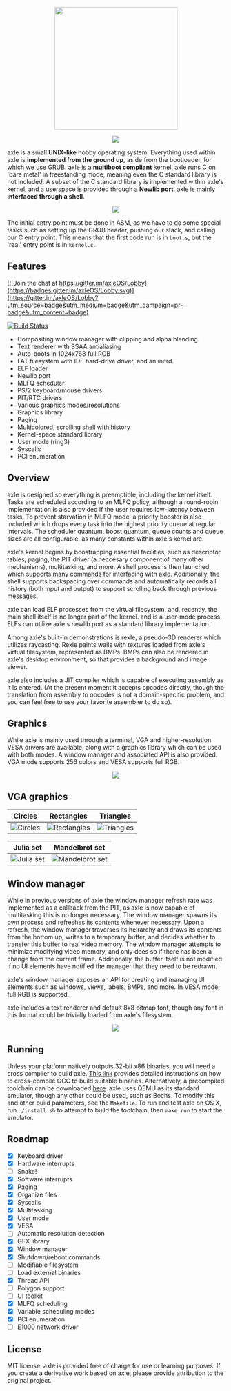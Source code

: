 <p align="center"><img width="285px" src="site/assets/axle.svg"/></p>

<p align="center"><img src="screenshots/boot.png"></p>

axle is a small **UNIX-like** hobby operating system. Everything used within axle is **implemented from the ground up**, aside from the bootloader, for which we use GRUB. axle is a **multiboot compliant** kernel. axle runs C on 'bare metal' in freestanding mode, meaning even the C standard library is not included. A subset of the C standard library is implemented within axle's kernel, and a userspace is provided through a **Newlib port**. axle is mainly **interfaced through a shell**.

<p align="center"><img src="screenshots/startup.png"></p>

The initial entry point must be done in ASM, as we have to do some special tasks such as setting up the GRUB header, pushing our stack, and calling our C entry point. This means that the first code run is in `boot.s`, but the 'real' entry point is in `kernel.c`.

Features
------------

[![Join the chat at https://gitter.im/axleOS/Lobby](https://badges.gitter.im/axleOS/Lobby.svg)](https://gitter.im/axleOS/Lobby?utm_source=badge&utm_medium=badge&utm_campaign=pr-badge&utm_content=badge)

[![Build Status](https://travis-ci.org/codyd51/axle.svg?branch=master)](https://travis-ci.org/codyd51/axle)

* Compositing window manager with clipping and alpha blending
* Text renderer with SSAA antialiasing
* Auto-boots in 1024x768 full RGB
* FAT filesystem with IDE hard-drive driver, and an initrd.
* ELF loader
* Newlib port
* MLFQ scheduler
* PS/2 keyboard/mouse drivers
* PIT/RTC drivers
* Various graphics modes/resolutions
* Graphics library
* Paging
* Multicolored, scrolling shell with history
* Kernel-space standard library
* User mode (ring3)
* Syscalls
* PCI enumeration

Overview
-------------
axle is designed so everything is preemptible, including the kernel itself. Tasks are scheduled according to an MLFQ policy, although a round-robin implementation is also provided if the user requires low-latency between tasks. To prevent starvation in MLFQ mode, a priority booster is also included which drops every task into the highest priority queue at regular intervals. The scheduler quantum, boost quantum, queue counts and queue sizes are all configurable, as many constants within axle's kernel are.

axle's kernel begins by boostrapping essential facilities, such as descriptor tables, paging, the PIT driver (a neccesary component of many other mechanisms), multitasking, and more. A shell process is then launched, which supports many commands for interfacing with axle. Additionally, the shell supports backspacing over commands and automatically records all history (both input and output) to support scrolling back through previous messages.

axle can load ELF processes from the virtual filesystem, and, recently, the main shell itself is no longer part of the kernel. and is a user-mode process. ELFs can utilize axle's newlib port as a standard library implementation.

Among axle's built-in demonstrations is rexle, a pseudo-3D renderer which utilizes raycasting. Rexle paints walls with textures loaded from axle's virtual filesystem, represented as BMPs. BMPs can also be rendered in axle's desktop environment, so that provides a background and image viewer.

axle also includes a JIT compiler which is capable of executing assembly as it is entered. (At the present moment it accepts opcodes directly, though the translation from assembly to opcodes is not a domain-specific problem, and you can feel free to use your favorite assembler to do so).

Graphics
-------------

While axle is mainly used through a terminal, VGA and higher-resolution VESA drivers are available, along with a graphics library which can be used with both modes. A window manager and associated API is also provided. VGA mode supports 256 colors and VESA supports full RGB.

<p align="center"><img src="screenshots/help.png"></p>

## VGA graphics
Circles | Rectangles | Triangles | 
:------:|:----------:|:---------:
![Circles](/screenshots/circle.png) | ![Rectangles](/screenshots/rect.png) | ![Triangles](/screenshots/triangle.png) | 

Julia set | Mandelbrot set
:--------:|:-------------:
![Julia set](/screenshots/julia.png) | ![Mandelbrot set](/screenshots/mandelbrot.png)

## Window manager

While in previous versions of axle the window manager refresh rate was implemented as a callback from the PIT, as axle is now capable of multitasking this is no longer necessary. The window manager spawns its own process and refreshes its contents whenever necessary. Upon a refresh, the window manager traverses its heirarchy and draws its contents from the bottom up, writes to a temporary buffer, and decides whether to transfer this buffer to real video memory. The window manager attempts to minimize modifying video memory, and only does so if there has been a change from the current frame. Additionally, the buffer itself is not modified if no UI elements have notified the manager that they need to be redrawn.

axle's window manager exposes an API for creating and managing UI elements such as windows, views, labels, BMPs, and more. In VESA mode, full RGB is supported.

axle includes a text renderer and default 8x8 bitmap font, though any font in this format could be trivially loaded from axle's filesystem.
<p align="center"><img src="screenshots/text_test.png"></p>

Running
----------------------
Unless your platform natively outputs 32-bit x86 binaries, you will need a cross compiler to build axle. [This link](http://wiki.osdev.org/GCC_Cross-Compiler) provides detailed instructions on how to cross-compile GCC to build suitable binaries. Alternatively, a precompiled toolchain can be downloaded [here](https://github.com/mstg/i686-toolchain).
axle uses QEMU as its standard emulator, though any other could be used, such as Bochs. To modify this and other build parameters, see the `Makefile`.
To run and test axle on OS X, run `./install.sh` to attempt to build the toolchain, then `make run` to start the emulator.

Roadmap
---------------------

- [x] Keyboard driver
- [x] Hardware interrupts
- [ ] Snake!
- [x] Software interrupts
- [x] Paging
- [x] Organize files
- [x] Syscalls
- [x] Multitasking
- [x] User mode
- [x] VESA
- [ ] Automatic resolution detection
- [x] GFX library
- [x] Window manager
- [x] Shutdown/reboot commands
- [ ] Modifiable filesystem
- [ ] Load external binaries
- [x] Thread API
- [ ] Polygon support 
- [ ] UI toolkit
- [x] MLFQ scheduling
- [x] Variable scheduling modes
- [x] PCI enumeration
- [ ] E1000 network driver

License
--------------
MIT license. axle is provided free of charge for use or learning purposes. If you create a derivative work based on axle, please provide attribution to the original project.
